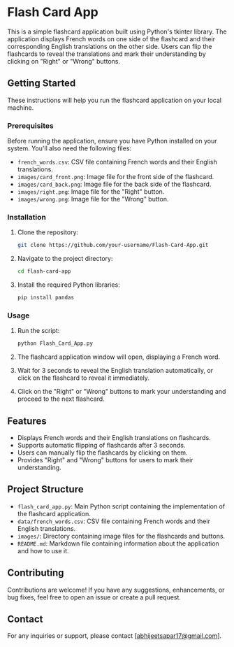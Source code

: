 # Flash Card App

This is a simple flashcard application built using Python's tkinter library. The application displays French words on one side of the flashcard and their corresponding English translations on the other side. Users can flip the flashcards to reveal the translations and mark their understanding by clicking on "Right" or "Wrong" buttons.

## Getting Started

These instructions will help you run the flashcard application on your local machine.

### Prerequisites

Before running the application, ensure you have Python installed on your system. You'll also need the following files:
- `french_words.csv`: CSV file containing French words and their English translations.
- `images/card_front.png`: Image file for the front side of the flashcard.
- `images/card_back.png`: Image file for the back side of the flashcard.
- `images/right.png`: Image file for the "Right" button.
- `images/wrong.png`: Image file for the "Wrong" button.

### Installation

1. Clone the repository:

   ```bash
   git clone https://github.com/your-username/Flash-Card-App.git
   ```

2. Navigate to the project directory:

   ```bash
   cd flash-card-app
   ```

3. Install the required Python libraries:

   ```bash
   pip install pandas
   ```

### Usage

1. Run the script:

   ```bash
   python Flash_Card_App.py
   ```

2. The flashcard application window will open, displaying a French word.
3. Wait for 3 seconds to reveal the English translation automatically, or click on the flashcard to reveal it immediately.
4. Click on the "Right" or "Wrong" buttons to mark your understanding and proceed to the next flashcard.

## Features

- Displays French words and their English translations on flashcards.
- Supports automatic flipping of flashcards after 3 seconds.
- Users can manually flip the flashcards by clicking on them.
- Provides "Right" and "Wrong" buttons for users to mark their understanding.

## Project Structure

- `flash_card_app.py`: Main Python script containing the implementation of the flashcard application.
- `data/french_words.csv`: CSV file containing French words and their English translations.
- `images/`: Directory containing image files for the flashcards and buttons.
- `README.md`: Markdown file containing information about the application and how to use it.

## Contributing

Contributions are welcome! If you have any suggestions, enhancements, or bug fixes, feel free to open an issue or create a pull request.


## Contact

For any inquiries or support, please contact [abhijeetsapar17@gmail.com].
